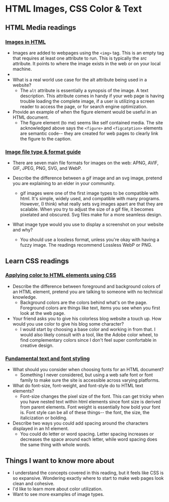 # **HTML Images, CSS Color & Text**

## HTML Media readings

### [Images in HTML](https://developer.mozilla.org/en-US/docs/Learn/HTML/Multimedia_and_embedding/Images_in_HTML)

- Images are added to webpages using the `<img>` tag. This is an empty tag that requires at least one attribute to run. This is typically the *src* attribute. It points to where the image exists in the web or on your local machine.
-  
- What is a real world use case for the alt attribute being used in a website?
    - The `alt` attribute is essentially a synopsis of the image. A text description. This attribute comes in handy if your web page is having trouble loading the complete image, if a user is utilizing a screen reader to access the page, or for search engine optimization.
- Provide an example of when the figure element would be useful in an HTML document.
    - The figure element (to me) seems like self contained media. The site acknowledged above says the `<figure>` and  `<figcatption>` elements are semantic code-- they are created for web pages to clearly link the figure to the caption.

### [Image file type & format guide](https://developer.mozilla.org/en-US/docs/Web/Media/Formats/Image_types#choosing_an_image_format)

- There are seven main file formats for images on the web: APNG, AVIF, GIF, JPEG, PNG, SVG, and WebP. 

- Describe the difference between a gif image and an svg image, pretend you are explaining to an elder in your community.
    - gif images were one of the first image types to be compatible with html. It's simple, widely used, and compatible with many programs. However, (I think) what really sets svg images apart are that they are scalable. When you try to adjust the size of a gif file, it becomes pixelated and obscured. Svg files make for a more seamless design.
- What image type would you use to display a screenshot on your website and why?
    - You should use a lossless format, unless you're okay with having a fuzzy image. The readings recommend Lossless WebP or PNG. 

## Learn CSS readings

### [Applying color to HTML elements using CSS](https://developer.mozilla.org/en-US/docs/Web/CSS/CSS_Colors/Applying_color)

- Describe the difference between foreground and background colors of an HTML element, pretend you are talking to someone with no technical knowledge.
    - Background colors are the colors behind what's on the page. Foreground colors are things like text, items you see when you first look at the web page.
- Your friend asks you to give his colorless blog website a touch up. How would you use color to give his blog some character?
    - I would start by choosing a base color and working in from that. I would also likely consult with a tool, like the Adobe color wheel, to find complementary colors since I don't feel super comfortable in creative design.

### [Fundamental text and font styling](https://developer.mozilla.org/en-US/docs/Learn/CSS/Styling_text/Fundamentals)

- What should you consider when choosing fonts for an HTML document?
    - Something I never considered, but using a web safe font or font family to make sure the site is accessible across varying platforms.
- What do font-size, font-weight, and font-style do to HTML text elements?
    - Font-size changes the pixel size of the font. This can get tricky when you have nested text within html elements since font size is derived from parent elements. Font weight is essentially how bold your font is. Font style can be all of these things-- the font, the size, the italicization or bolding.
- Describe two ways you could add spacing around the characters displayed in an h1 element.
    - You could do letter or word spacing. Letter spacing increases or decreases the space around each letter, while word spacing does the same thing with whole words.

## Things I want to know more about

- I understand the concepts covered in this reading, but it feels like CSS is so expansive. Wondering exactly where to start to make web pages look clean and cohesive. 
- I'd like to learn more about color utilization. 
- Want to see more examples of image types.

